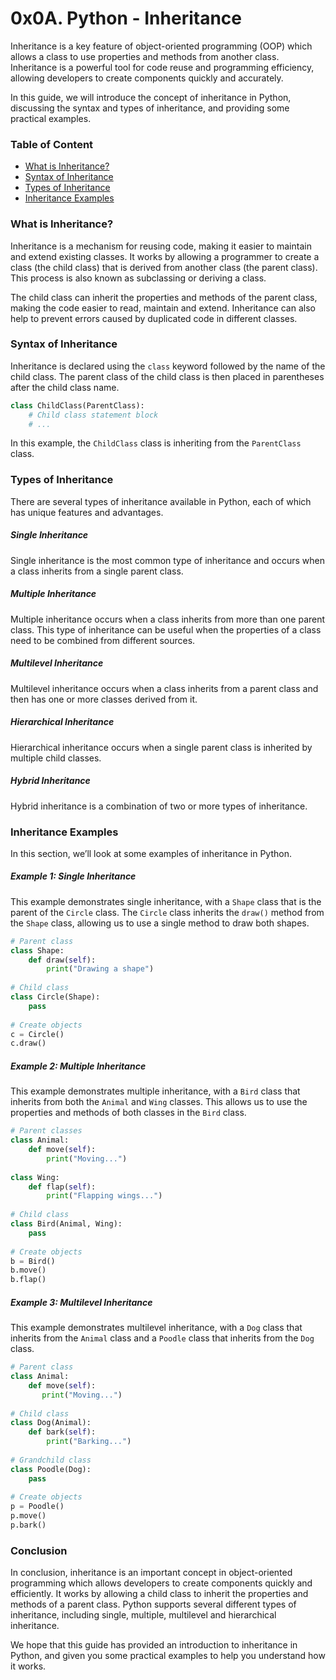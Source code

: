 # 0x0A. Python - Inheritance

Inheritance is a key feature of object-oriented programming (OOP) which allows a class to use properties and methods from another class. Inheritance is a powerful tool for code reuse and programming efficiency, allowing developers to create components quickly and accurately.

In this guide, we will introduce the concept of inheritance in Python, discussing the syntax and types of inheritance, and providing some practical examples. 

### Table of Content

- [What is Inheritance?](#what-is-inheritance)
- [Syntax of Inheritance](#syntax-of-inheritance)
- [Types of Inheritance](#types-of-inheritance)
- [Inheritance Examples](#inheritance-examples)

### What is Inheritance?

Inheritance is a mechanism for reusing code, making it easier to maintain and extend existing classes. It works by allowing a programmer to create a class (the child class) that is derived from another class (the parent class). This process is also known as subclassing or deriving a class.

The child class can inherit the properties and methods of the parent class, making the code easier to read, maintain and extend. Inheritance can also help to prevent errors caused by duplicated code in different classes.

### Syntax of Inheritance

Inheritance is declared using the `class` keyword followed by the name of the child class. The parent class of the child class is then placed in parentheses after the child class name.

```python
class ChildClass(ParentClass):
    # Child class statement block
    # ...
```

In this example, the `ChildClass` class is inheriting from the `ParentClass` class. 

### Types of Inheritance

There are several types of inheritance available in Python, each of which has unique features and advantages. 

##### Single Inheritance
Single inheritance is the most common type of inheritance and occurs when a class inherits from a single parent class.

##### Multiple Inheritance
Multiple inheritance occurs when a class inherits from more than one parent class. This type of inheritance can be useful when the properties of a class need to be combined from different sources.

##### Multilevel Inheritance
Multilevel inheritance occurs when a class inherits from a parent class and then has one or more classes derived from it.

##### Hierarchical Inheritance
Hierarchical inheritance occurs when a single parent class is inherited by multiple child classes.

##### Hybrid Inheritance
Hybrid inheritance is a combination of two or more types of inheritance.

### Inheritance Examples

In this section, we’ll look at some examples of inheritance in Python.

##### Example 1: Single Inheritance

This example demonstrates single inheritance, with a `Shape` class that is the parent of the `Circle` class. The `Circle` class inherits the `draw()` method from the `Shape` class, allowing us to use a single method to draw both shapes.

```python
# Parent class
class Shape:
    def draw(self):
        print("Drawing a shape")
 
# Child class
class Circle(Shape):
    pass
 
# Create objects
c = Circle()
c.draw()
```

##### Example 2: Multiple Inheritance

This example demonstrates multiple inheritance, with a `Bird` class that inherits from both the `Animal` and `Wing` classes. This allows us to use the properties and methods of both classes in the `Bird` class.

```python
# Parent classes
class Animal:
    def move(self):
        print("Moving...")
 
class Wing:
    def flap(self):
        print("Flapping wings...")
 
# Child class
class Bird(Animal, Wing):
    pass
 
# Create objects
b = Bird()
b.move()
b.flap()
```

##### Example 3: Multilevel Inheritance

This example demonstrates multilevel inheritance, with a `Dog` class that inherits from the `Animal` class and a `Poodle` class that inherits from the `Dog` class.

```python
# Parent class
class Animal:
    def move(self):
       print("Moving...")
 
# Child class
class Dog(Animal):
    def bark(self):
        print("Barking...")
 
# Grandchild class
class Poodle(Dog):
    pass
 
# Create objects
p = Poodle()
p.move()
p.bark()
```

### Conclusion

In conclusion, inheritance is an important concept in object-oriented programming which allows developers to create components quickly and efficiently. It works by allowing a child class to inherit the properties and methods of a parent class. Python supports several different types of inheritance, including single, multiple, multilevel and hierarchical inheritance.

We hope that this guide has provided an introduction to inheritance in Python, and given you some practical examples to help you understand how it works.
